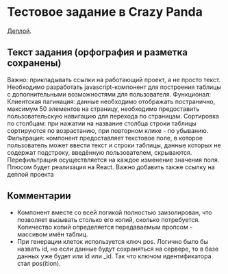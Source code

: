 # Тестовое задание в Crazy Panda

[Деплой](https://sh4n-oldone.github.io/panda-react-less/).

## Текст задания (орфография и разметка сохранены)

Важно: прикладывать ссылки на работающий проект, а не просто текст. Необходимо разработать javascript-компонент для построения таблицы с дополнительными возможностями для пользователя. Функционал: Клиентская пагинация: данные необходимо отображать постранично, максимум 50 элементов на страницу, необходимо предоставить пользовательскую навигацию для перехода по страницам. Сортировка по столбцам: при нажатии на название столбца строки таблицы сортируются по возрастанию, при повторном клике - по убыванию. Фильтрация: компонент предоставляет текстовое поле, в которое пользователь может ввести текст и строки таблицы, данные которых не содержат подстроку, введённую пользователем, скрываются. Перефильтрация осуществляется на каждое изменение значения поля. Плюсом будет реализация на React. Важно добавить также ссылку на деплой проекта

## Комментарии

- Компонент вместе со всей логикой полностью заизолирован, что позволяет вызывать столько его копий, сколько потребуется. Количество копий определяется передаваемым пропсом - массивом имён таблиц.
- При генерации клеток используется ключ pos. Логично было бы назвать id, но если данные будут сохраняться на сервере, то в базе данных уже будет или id или _id. Так что ключом идентификатора стал pos(ition).

